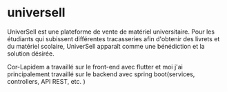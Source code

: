 # universell
UniverSell est une plateforme de vente de matériel universitaire. Pour les étudiants qui subissent différentes tracasseries afin d'obtenir des livrets et du matériel scolaire, UniverSell apparaît comme une bénédiction et la solution désirée.


Cor-Lapidem a travaillé sur le front-end avec flutter et moi j'ai principalement travaillé sur le backend avec spring boot(services, controllers, API REST, etc. )
